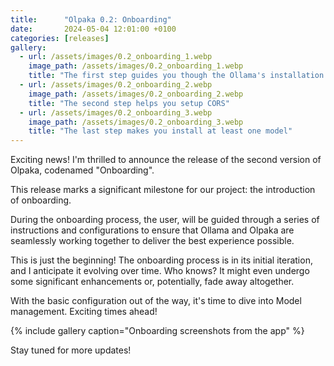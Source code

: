 ```yaml
---
title:      "Olpaka 0.2: Onboarding"
date:       2024-05-04 12:01:00 +0100
categories: [releases]
gallery:
  - url: /assets/images/0.2_onboarding_1.webp
    image_path: /assets/images/0.2_onboarding_1.webp
    title: "The first step guides you though the Ollama's installation process"
  - url: /assets/images/0.2_onboarding_2.webp
    image_path: /assets/images/0.2_onboarding_2.webp
    title: "The second step helps you setup CORS"
  - url: /assets/images/0.2_onboarding_3.webp
    image_path: /assets/images/0.2_onboarding_3.webp
    title: "The last step makes you install at least one model"
---
```

Exciting news! I'm thrilled to announce the release of the second version of Olpaka, codenamed 
"Onboarding".

This release marks a significant milestone for our project: the introduction of onboarding.

During the onboarding process, the user, will be guided through a series of instructions and 
configurations to ensure that Ollama and Olpaka are seamlessly working together to deliver the best 
experience possible.

This is just the beginning! The onboarding process is in its initial iteration, and I anticipate it 
evolving over time. Who knows? It might even undergo some significant enhancements or, potentially, 
fade away altogether.

With the basic configuration out of the way, it's time to dive into Model management. Exciting times 
ahead!

{% include gallery caption="Onboarding screenshots from the app" %}

Stay tuned for more updates!